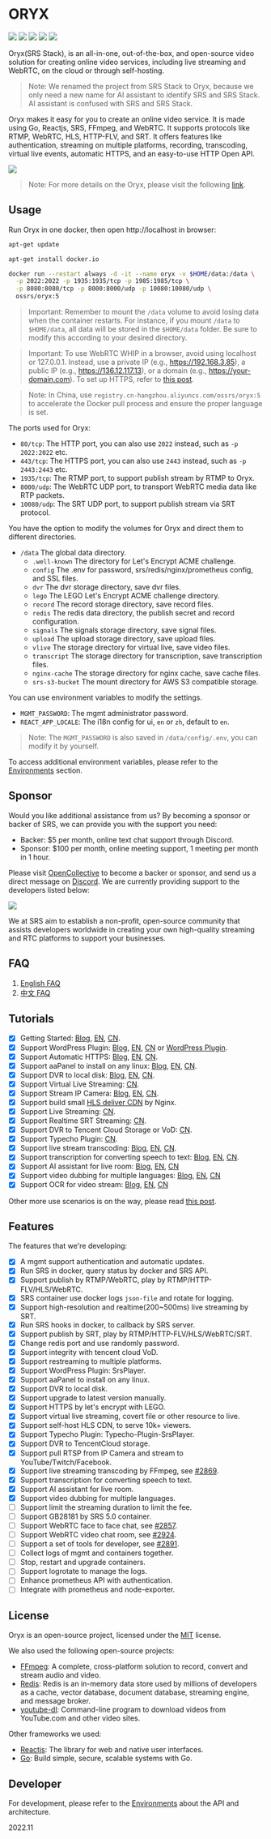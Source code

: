 # ORYX

[![](https://img.shields.io/twitter/follow/srs_server?style=social)](https://twitter.com/srs_server)
[![](https://badgen.net/discord/members/bQUPDRqy79)](https://discord.gg/bQUPDRqy79)
[![](https://ossrs.net/wiki/images/wechat-badge4.svg)](https://ossrs.net/lts/zh-cn/contact#discussion)
[![](https://ossrs.net/wiki/images/do-btn-srs-125x20.svg)](https://marketplace.digitalocean.com/apps/srs)
[![](https://opencollective.com/srs-server/tiers/badge.svg)](https://opencollective.com/srs-server)

Oryx(SRS Stack), is an all-in-one, out-of-the-box, and open-source video solution for creating 
online video services, including live streaming and WebRTC, on the cloud or through self-hosting.

> Note: We renamed the project from SRS Stack to Oryx, because we only need a new name for AI assistant to identify 
> SRS and SRS Stack. AI assistant is confused with SRS and SRS Stack.

Oryx makes it easy for you to create an online video service. It is made using Go, Reactjs, SRS, 
FFmpeg, and WebRTC. It supports protocols like RTMP, WebRTC, HLS, HTTP-FLV, and SRT. It offers features 
like authentication, streaming on multiple platforms, recording, transcoding, virtual live events, 
automatic HTTPS, and an easy-to-use HTTP Open API.

[![](https://ossrs.io/lts/en-us/img/Oryx-5-sd.png?v=1)](https://ossrs.io/lts/en-us/img/Oryx-5-hd.png)

> Note: For more details on the Oryx, please visit the following [link](https://www.figma.com/file/Ju5h2DZeJMzUtx5k7D0Oak/Oryx).

## Usage

Run Oryx in one docker, then open http://localhost in browser:

```bash
apt-get update
```

```bash
apt-get install docker.io
```

```bash
docker run --restart always -d -it --name oryx -v $HOME/data:/data \
  -p 2022:2022 -p 1935:1935/tcp -p 1985:1985/tcp \
  -p 8080:8080/tcp -p 8000:8000/udp -p 10080:10080/udp \
  ossrs/oryx:5
```

> Important: Remember to mount the `/data` volume to avoid losing data when the container restarts. For instance, 
> if you mount `/data` to `$HOME/data`, all data will be stored in the `$HOME/data` folder. Be sure to modify this 
> according to your desired directory.

> Important: To use WebRTC WHIP in a browser, avoid using localhost or 127.0.0.1. Instead, use a private IP (e.g., https://192.168.3.85), 
> a public IP (e.g., https://136.12.117.13), or a domain (e.g., https://your-domain.com). To set up HTTPS, 
> refer to [this post](https://blog.ossrs.io/how-to-secure-srs-with-lets-encrypt-by-1-click-cb618777639f).

> Note: In China, use `registry.cn-hangzhou.aliyuncs.com/ossrs/oryx:5` to accelerate the Docker pull process 
> and ensure the proper language is set.

The ports used for Oryx:

* `80/tcp`: The HTTP port, you can also use `2022` instead, such as `-p 2022:2022` etc.
* `443/tcp`: The HTTPS port, you can also use `2443` instead, such as `-p 2443:2443` etc.
* `1935/tcp`: The RTMP port, to support publish stream by RTMP to Oryx.
* `8000/udp`: The WebRTC UDP port, to transport WebRTC media data like RTP packets.
* `10080/udp`: The SRT UDP port, to support publish stream via SRT protocol.

You have the option to modify the volumes for Oryx and direct them to different directories.

* `/data` The global data directory.
    * `.well-known` The directory for Let's Encrypt ACME challenge.
    * `config` The .env for password, srs/redis/nginx/prometheus config, and SSL files.
    * `dvr` The dvr storage directory, save dvr files.
    * `lego` The LEGO Let's Encrypt ACME challenge directory.
    * `record` The record storage directory, save record files.
    * `redis` The redis data directory, the publish secret and record configuration.
    * `signals` The signals storage directory, save signal files.
    * `upload` The upload storage directory, save upload files.
    * `vlive` The storage directory for virtual live, save video files.
    * `transcript` The storage directory for transcription, save transcription files.
    * `nginx-cache` The storage directory for nginx cache, save cache files.
    * `srs-s3-bucket` The mount directory for AWS S3 compatible storage.

You can use environment variables to modify the settings.

* `MGMT_PASSWORD`: The mgmt administrator password.
* `REACT_APP_LOCALE`: The i18n config for ui, `en` or `zh`, default to `en`.

> Note: The `MGMT_PASSWORD` is also saved in `/data/config/.env`, you can modify it by yourself.

To access additional environment variables, please refer to the [Environments](DEVELOPER.md#environments) section.

## Sponsor

Would you like additional assistance from us? By becoming a sponsor or backer of SRS, we can provide you
with the support you need:

* Backer: $5 per month, online text chat support through Discord.
* Sponsor: $100 per month, online meeting support, 1 meeting per month in 1 hour.

Please visit [OpenCollective](https://opencollective.com/srs-server) to become a backer or sponsor, and send
us a direct message on [Discord](https://discord.gg/bQUPDRqy79). We are currently providing support to the 
developers listed below:

[![](https://opencollective.com/srs-server/backers.svg?width=800&button=false)](https://opencollective.com/srs-server)

We at SRS aim to establish a non-profit, open-source community that assists developers worldwide in creating
your own high-quality streaming and RTC platforms to support your businesses.

## FAQ

1. [English FAQ](https://ossrs.io/lts/en-us/faq-oryx)
1. [中文 FAQ](https://ossrs.net/lts/zh-cn/faq-oryx)

## Tutorials

- [x] Getting Started: [Blog](https://blog.ossrs.io/how-to-setup-a-video-streaming-service-by-1-click-e9fe6f314ac6), [EN](https://ossrs.io/lts/en-us/docs/v6/doc/getting-started-stack), [CN](https://ossrs.net/lts/zh-cn/docs/v5/doc/getting-started-stack).
- [x] Support WordPress Plugin: [Blog](https://blog.ossrs.io/publish-your-srs-livestream-through-wordpress-ec18dfae7d6f), [EN](https://ossrs.io/lts/en-us/blog/WordPress-Plugin), [CN](https://ossrs.net/lts/zh-cn/blog/WordPress-Plugin) or [WordPress Plugin](https://wordpress.org/plugins/srs-player).
- [x] Support Automatic HTTPS: [Blog](https://blog.ossrs.io/how-to-secure-srs-with-lets-encrypt-by-1-click-cb618777639f), [EN](https://ossrs.io/lts/en-us/blog/Oryx-Tutorial), [CN](https://ossrs.net/lts/zh-cn/blog/Oryx-HTTPS).
- [x] Support aaPanel to install on any linux: [Blog](https://blog.ossrs.io/how-to-setup-a-video-streaming-service-by-aapanel-9748ae754c8c), [EN](https://ossrs.io/lts/en-us/blog/BT-aaPanel), [CN](https://ossrs.net/lts/zh-cn/blog/BT-aaPanel).
- [x] Support DVR to local disk: [Blog](https://blog.ossrs.io/how-to-record-live-streaming-to-mp4-file-2aa792c35b25), [EN](https://ossrs.io/lts/en-us/blog/Record-Live-Streaming), [CN](https://mp.weixin.qq.com/s/axN_TPo-Gk_H7CbdqUud6g).
- [x] Support Virtual Live Streaming: [CN](https://mp.weixin.qq.com/s/I0Kmxtc24txpngO-PiR_tQ).
- [x] Support Stream IP Camera: [Blog](https://blog.ossrs.io/easily-stream-your-rtsp-ip-camera-to-youtube-twitch-or-facebook-c078db917149), [EN](http://ossrs.io/lts/en-us/blog/Stream-IP-Camera-Events), [CN](https://ossrs.net/lts/zh-cn/blog/Stream-IP-Camera-Events).
- [x] Support build small [HLS deliver CDN](https://github.com/ossrs/oryx/tree/main/scripts/nginx-hls-cdn) by Nginx.
- [x] Support Live Streaming: [CN](https://mp.weixin.qq.com/s/AKqVWIdk3SBD-6uiTMliyA).
- [x] Support Realtime SRT Streaming: [CN](https://mp.weixin.qq.com/s/HQb3gLRyJHHu56pnyHerxA).
- [x] Support DVR to Tencent Cloud Storage or VoD: [CN](https://mp.weixin.qq.com/s/UXR5EBKZ-LnthwKN_rlIjg).
- [x] Support Typecho Plugin: [CN](https://github.com/ossrs/Typecho-Plugin-SrsPlayer).
- [x] Support live stream transcoding: [Blog](https://blog.ossrs.io/efficient-live-streaming-transcoding-for-reducing-bandwidth-and-saving-costs-39bd001af02d), [EN](https://ossrs.io/lts/en-us/blog/Live-Transcoding), [CN](https://ossrs.net/lts/zh-cn/blog/Live-Transcoding).
- [x] Support transcription for converting speech to text: [Blog](https://blog.ossrs.io/revolutionizing-live-streams-with-ai-transcription-creating-accessible-multilingual-subtitles-1e902ab856bd), [EN](https://ossrs.io/lts/en-us/blog/live-streams-transcription), [CN](https://ossrs.net/lts/zh-cn/blog/live-streams-transcription).
- [x] Support AI assistant for live room: [Blog](https://blog.ossrs.io/transform-your-browser-into-a-personal-voice-driven-gpt-ai-assistant-with-srs-stack-13e28adf1e18), [EN](https://ossrs.io/lts/en-us/blog/browser-voice-driven-gpt), [CN](https://ossrs.net/lts/zh-cn/blog/live-streams-transcription)
- [x] Support video dubbing for multiple languages: [Blog](https://blog.ossrs.io/expand-your-global-reach-with-srs-stack-effortless-video-translation-and-dubbing-solutions-544e1db671c2), [EN](https://ossrs.io/lts/en-us/blog/browser-voice-driven-gpt), [CN](https://ossrs.net/lts/zh-cn/blog/live-streams-transcription)
- [x] Support OCR for video stream: [Blog](https://blog.ossrs.io/leveraging-openai-for-ocr-and-object-recognition-in-video-streams-using-oryx-e4d575d0ca1f), [EN](https://ossrs.io/lts/en-us/blog/ocr-video-streams), [CN](https://ossrs.net/lts/zh-cn/blog/ocr-video-streams)

Other more use scenarios is on the way, please read [this post](https://github.com/ossrs/srs/issues/2856#lighthouse).

## Features

The features that we're developing:

- [x] A mgmt support authentication and automatic updates.
- [x] Run SRS in docker, query status by docker and SRS API.
- [x] Support publish by RTMP/WebRTC, play by RTMP/HTTP-FLV/HLS/WebRTC.
- [x] SRS container use docker logs `json-file` and rotate for logging.
- [x] Support high-resolution and realtime(200~500ms) live streaming by SRT.
- [x] Run SRS hooks in docker, to callback by SRS server.
- [x] Support publish by SRT, play by RTMP/HTTP-FLV/HLS/WebRTC/SRT.
- [x] Change redis port and use randomly password.
- [x] Support integrity with tencent cloud VoD.
- [x] Support restreaming to multiple platforms.
- [x] Support WordPress Plugin: SrsPlayer.
- [x] Support aaPanel to install on any linux.
- [x] Support DVR to local disk.
- [x] Support upgrade to latest version manually.
- [x] Support HTTPS by let's encrypt with LEGO.
- [x] Support virtual live streaming, covert file or other resource to live.
- [x] Support self-host HLS CDN, to serve 10k+ viewers.
- [x] Support Typecho Plugin: Typecho-Plugin-SrsPlayer.
- [x] Support DVR to TencentCloud storage.
- [x] Support pull RTSP from IP Camera and stream to YouTube/Twitch/Facebook.
- [x] Support live streaming transcoding by FFmpeg, see [#2869](https://github.com/ossrs/srs/issues/2869).
- [x] Support transcription for converting speech to text.
- [x] Support AI assistant for live room.
- [x] Support video dubbing for multiple languages.
- [ ] Support limit the streaming duration to limit the fee.
- [ ] Support GB28181 by SRS 5.0 container.
- [ ] Support WebRTC face to face chat, see [#2857](https://github.com/ossrs/srs/issues/2857).
- [ ] Support WebRTC video chat room, see [#2924](https://github.com/ossrs/srs/issues/2924).
- [ ] Support a set of tools for developer, see [#2891](https://github.com/ossrs/srs/issues/2891).
- [ ] Collect logs of mgmt and containers together.
- [ ] Stop, restart and upgrade containers.
- [ ] Support logrotate to manage the logs.
- [ ] Enhance prometheus API with authentication.
- [ ] Integrate with prometheus and node-exporter.

## License

Oryx is an open-source project, licensed under the [MIT](https://spdx.org/licenses/MIT.html) license.

We also used the following open-source projects:

* [FFmpeg](https://ffmpeg.org/): A complete, cross-platform solution to record, convert and stream audio and video.
* [Redis](https://redis.io/): Redis is an in-memory data store used by millions of developers as a cache, vector database, document database, streaming engine, and message broker.
* [youtube-dl](https://github.com/ytdl-org/youtube-dl): Command-line program to download videos from YouTube.com and other video sites.

Other frameworks we used:

* [Reactjs](https://react.dev/): The library for web and native user interfaces.
* [Go](https://golang.org/): Build simple, secure, scalable systems with Go.

## Developer

For development, please refer to the [Environments](DEVELOPER.md) about the API and architecture.

2022.11

